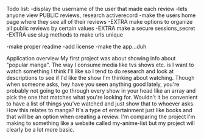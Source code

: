 Todo list:
-display the username of the user that made each review
-lets anyone view PUBLIC reviews, research activerecord
-make the users home page where they see all of their reviews
-EXTRA make options to organize all public reviews by certain values
-EXTRA make a secure sessions_secret
-EXTRA use slug methods to make urls unique

-make proper readme
-add license
-make the app...duh

Application overview
My first project was about showing info about "popular manga". 
The way I consume media like tvs shows etc. is I want to watch something I think I'll like so I tend to do research and look at descriptions to see if I'd like the show I'm thinking about watching. Though when someone asks, hey have you seen anything good lately, you're probably not going to go through every show in your head like an array and pick the one that matches what you're looking for. Wouldn't it be convenient to have a list of things you've watched and just show that to whoever asks. How this relates to manga? It's a type of entertainment just like books and that will be an option when creating a review. I'm comparing the project I'm making to something like a website called my-anime-list but my project will clearly be a lot more basic.